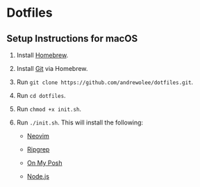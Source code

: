# Dotfiles

## Setup Instructions for macOS

1. Install [Homebrew](https://brew.sh).

1. Install [Git](https://git-scm.com/download/mac) via Homebrew.

1. Run `git clone https://github.com/andrewolee/dotfiles.git`.

1. Run `cd dotfiles`.

1. Run `chmod +x init.sh`.

1. Run `./init.sh`. This will install the following:

    - [Neovim](https://github.com/neovim/neovim/wiki/Installing-Neovim)
    
    - [Ripgrep](https://github.com/BurntSushi/ripgrep)

    - [On My Posh](https://ohmyposh.dev/docs/installation/macos)

    - [Node.js](https://nodejs.org/en)
